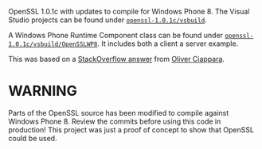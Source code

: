 OpenSSL 1.0.1c with updates to compile for Windows Phone 8. The Visual Studio projects can be found under [`openssl-1.0.1c/vsbuild`](openssl-1.0.1c/vsbuild).

A Windows Phone Runtime Component class can be found under [`openssl-1.0.1c/vsbuild/OpenSSLWP8`](openssl-1.0.1c/vsbuild/OpenSSLWP8). It includes both a client a server example.  

This was based on a [StackOverflow answer](http://stackoverflow.com/a/17314901/2616171) from [Oliver Ciappara](http://stackoverflow.com/users/1105735/oliver-ciappara).

# WARNING
Parts of the OpenSSL source has been modified to compile against Windows Phone 8. Review the commits before using this code in production! This project was just a proof of concept to show that OpenSSL could be used.
